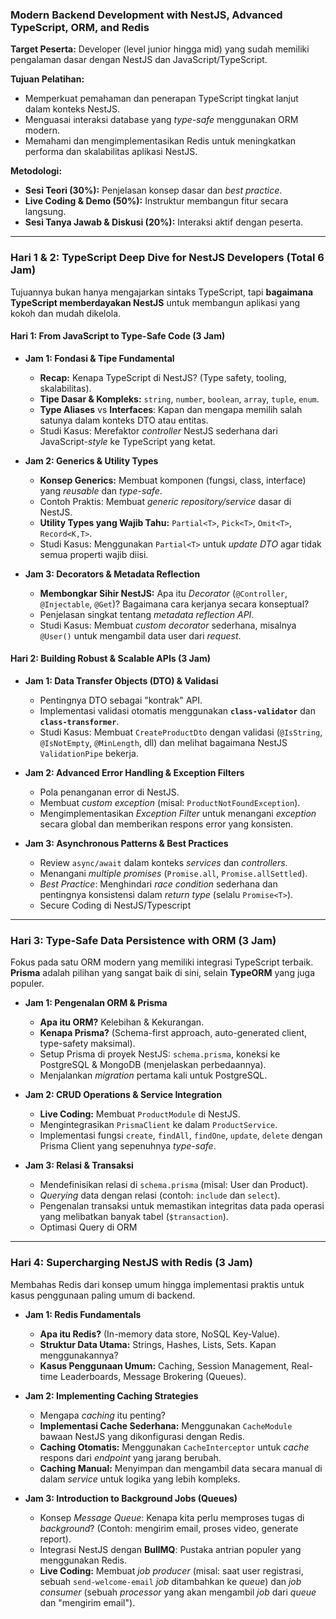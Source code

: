### **Modern Backend Development with NestJS, Advanced TypeScript, ORM, and Redis**

**Target Peserta:** Developer (level junior hingga mid) yang sudah memiliki pengalaman dasar dengan NestJS dan JavaScript/TypeScript.

**Tujuan Pelatihan:**
* Memperkuat pemahaman dan penerapan TypeScript tingkat lanjut dalam konteks NestJS.
* Menguasai interaksi database yang *type-safe* menggunakan ORM modern.
* Memahami dan mengimplementasikan Redis untuk meningkatkan performa dan skalabilitas aplikasi NestJS.

**Metodologi:**
* **Sesi Teori (30%):** Penjelasan konsep dasar dan *best practice*.
* **Live Coding & Demo (50%):** Instruktur membangun fitur secara langsung.
* **Sesi Tanya Jawab & Diskusi (20%):** Interaksi aktif dengan peserta.

---

### **Hari 1 & 2: TypeScript Deep Dive for NestJS Developers (Total 6 Jam)**

Tujuannya bukan hanya mengajarkan sintaks TypeScript, tapi **bagaimana TypeScript memberdayakan NestJS** untuk membangun aplikasi yang kokoh dan mudah dikelola.

#### **Hari 1: From JavaScript to Type-Safe Code (3 Jam)**
* **Jam 1: Fondasi & Tipe Fundamental**
    * **Recap:** Kenapa TypeScript di NestJS? (Type safety, tooling, skalabilitas).
    * **Tipe Dasar & Kompleks:** `string`, `number`, `boolean`, `array`, `tuple`, `enum`.
    * **Type Aliases** vs **Interfaces**: Kapan dan mengapa memilih salah satunya dalam konteks DTO atau entitas.
    * Studi Kasus: Merefaktor *controller* NestJS sederhana dari JavaScript-*style* ke TypeScript yang ketat.

* **Jam 2: Generics & Utility Types**
    * **Konsep Generics:** Membuat komponen (fungsi, class, interface) yang *reusable* dan *type-safe*.
    * Contoh Praktis: Membuat *generic repository/service* dasar di NestJS.
    * **Utility Types yang Wajib Tahu:** `Partial<T>`, `Pick<T>`, `Omit<T>`, `Record<K,T>`.
    * Studi Kasus: Menggunakan `Partial<T>` untuk *update DTO* agar tidak semua properti wajib diisi.

* **Jam 3: Decorators & Metadata Reflection**
    * **Membongkar Sihir NestJS:** Apa itu *Decorator* (`@Controller`, `@Injectable`, `@Get`)? Bagaimana cara kerjanya secara konseptual?
    * Penjelasan singkat tentang *metadata reflection API*.
    * Studi Kasus: Membuat *custom decorator* sederhana, misalnya `@User()` untuk mengambil data user dari *request*.

#### **Hari 2: Building Robust & Scalable APIs (3 Jam)**
* **Jam 1: Data Transfer Objects (DTO) & Validasi**
    * Pentingnya DTO sebagai "kontrak" API.
    * Implementasi validasi otomatis menggunakan **`class-validator`** dan **`class-transformer`**.
    * Studi Kasus: Membuat `CreateProductDto` dengan validasi (`@IsString`, `@IsNotEmpty`, `@MinLength`, dll) dan melihat bagaimana NestJS `ValidationPipe` bekerja.

* **Jam 2: Advanced Error Handling & Exception Filters**
    * Pola penanganan error di NestJS.
    * Membuat *custom exception* (misal: `ProductNotFoundException`).
    * Mengimplementasikan *Exception Filter* untuk menangani *exception* secara global dan memberikan respons error yang konsisten.

* **Jam 3: Asynchronous Patterns & Best Practices**
    * Review `async/await` dalam konteks *services* dan *controllers*.
    * Menangani *multiple promises* (`Promise.all`, `Promise.allSettled`).
    * *Best Practice*: Menghindari *race condition* sederhana dan pentingnya konsistensi dalam *return type* (selalu `Promise<T>`).
    * Secure Coding di NestJS/Typescript

---

### **Hari 3: Type-Safe Data Persistence with ORM (3 Jam)**

Fokus pada satu ORM modern yang memiliki integrasi TypeScript terbaik. **Prisma** adalah pilihan yang sangat baik di sini, selain **TypeORM** yang juga populer.

* **Jam 1: Pengenalan ORM & Prisma**
    * **Apa itu ORM?** Kelebihan & Kekurangan.
    * **Kenapa Prisma?** (Schema-first approach, auto-generated client, type-safety maksimal).
    * Setup Prisma di proyek NestJS: `schema.prisma`, koneksi ke PostgreSQL & MongoDB (menjelaskan perbedaannya).
    * Menjalankan *migration* pertama kali untuk PostgreSQL.

* **Jam 2: CRUD Operations & Service Integration**
    * **Live Coding:** Membuat `ProductModule` di NestJS.
    * Mengintegrasikan `PrismaClient` ke dalam `ProductService`.
    * Implementasi fungsi `create`, `findAll`, `findOne`, `update`, `delete` dengan Prisma Client yang sepenuhnya *type-safe*.

* **Jam 3: Relasi & Transaksi**
    * Mendefinisikan relasi di `schema.prisma` (misal: User dan Product).
    * *Querying* data dengan relasi (contoh: `include` dan `select`).
    * Pengenalan transaksi untuk memastikan integritas data pada operasi yang melibatkan banyak tabel (`$transaction`).
    * Optimasi Query di ORM

---

### **Hari 4: Supercharging NestJS with Redis (3 Jam)**

Membahas Redis dari konsep umum hingga implementasi praktis untuk kasus penggunaan paling umum di backend.

* **Jam 1: Redis Fundamentals**
    * **Apa itu Redis?** (In-memory data store, NoSQL Key-Value).
    * **Struktur Data Utama:** Strings, Hashes, Lists, Sets. Kapan menggunakannya?
    * **Kasus Penggunaan Umum:** Caching, Session Management, Real-time Leaderboards, Message Brokering (Queues).

* **Jam 2: Implementing Caching Strategies**
    * Mengapa *caching* itu penting?
    * **Implementasi Cache Sederhana:** Menggunakan `CacheModule` bawaan NestJS yang dikonfigurasi dengan Redis.
    * **Caching Otomatis:** Menggunakan `CacheInterceptor` untuk *cache* respons dari *endpoint* yang jarang berubah.
    * **Caching Manual:** Menyimpan dan mengambil data secara manual di dalam *service* untuk logika yang lebih kompleks.

* **Jam 3: Introduction to Background Jobs (Queues)**
    * Konsep *Message Queue*: Kenapa kita perlu memproses tugas di *background*? (Contoh: mengirim email, proses video, generate report).
    * Integrasi NestJS dengan **BullMQ**: Pustaka antrian populer yang menggunakan Redis.
    * **Live Coding:** Membuat *job producer* (misal: saat user registrasi, sebuah `send-welcome-email` *job* ditambahkan ke *queue*) dan *job consumer* (sebuah *processor* yang akan mengambil *job* dari *queue* dan "mengirim email").
